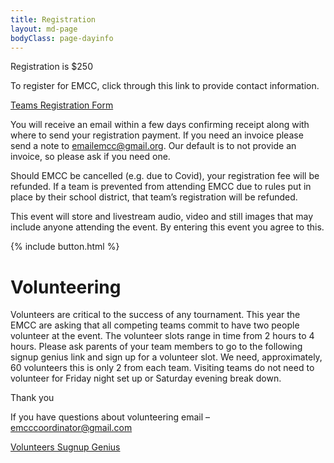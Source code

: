 ```yaml
---
title: Registration
layout: md-page
bodyClass: page-dayinfo
---
```


Registration is $250

To register for EMCC, click through this link to provide contact information.

<p>
<a href="https://forms.gle/zVPKr31X3Y4DL3EL8" class="button">Teams Registration Form</a>
</p>

You will receive an email within a few days confirming receipt along with where to send your registration payment. If you need an invoice please send a note to emailemcc@gmail.org. Our default is to not provide an invoice, so please ask if you need one.

Should EMCC be cancelled (e.g. due to Covid), your registration fee will be refunded. If a team is prevented from attending EMCC due to rules put in place by their school district, that team’s registration will be refunded.

This event will store and livestream audio, video and still images that may include anyone attending the event. By entering this event you agree to this.

{% include button.html %}

# Volunteering

Volunteers are critical to the success of any tournament. This year the EMCC are asking that all competing teams commit to have two people volunteer at the event. The volunteer slots range in time from 2 hours to 4 hours. Please ask parents of your team members to go to the following signup genius link and sign up for a volunteer slot. We need, approximately, 60 volunteers this is only 2 from each team. Visiting teams do not need to volunteer for Friday night set up or Saturday evening break down.

Thank you

If you have questions about volunteering email – emcccoordinator@gmail.com

<p>
<a href="https://www.signupgenius.com/go/508084CA9A62BA5FC1-emcc5" class="button">Volunteers Sugnup Genius</a>
</p>

